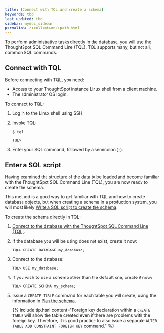 ```yaml
---
title: [Connect with TQL and create a schema]
keywords: tbd
last_updated: tbd
sidebar: mydoc_sidebar
permalink: /:collection/:path.html
---
```



To perform administrative tasks directly in the database, you will use the ThoughtSpot SQL Command Line (TQL). TQL supports many, but not all, common SQL commands.

## Connect with TQL

Before connecting with TQL, you need:

-   Access to your ThoughtSpot instance Linux shell from a client machine.
-   The administrator OS login.

To connect to TQL:

1. Log in to the Linux shell using SSH.
2. Invoke TQL:

    ```
    $ tql

    TQL>
    ```

3. Enter your SQL command, followed by a semicolon (`;`).

## Enter a SQL script

Having examined the structure of the data to be loaded and become familiar with the ThoughtSpot SQL Command Line (TQL), you are now ready to create the schema.

This method is a good way to get familiar with TQL and how to create database objects, but when creating a schema in a production system, you will most likely [Write a SQL script to create the schema](create-schema-with-script.html#).

To create the schema directly in TQL:

1. [Connect to the database with the ThoughtSpot SQL Command Line (TQL)](prep-schema-for-load.html#connect-with-tql).
2. If the database you will be using does not exist, create it now:

    ```
    TQL> CREATE DATABASE my_database;
    ```

3. Connect to the database:

    ```
    TQL> USE my_database;
    ```

4. If you wish to use a schema other than the default one, create it now:

    ```
    TQL> CREATE SCHEMA my_schema;
    ```

5. Issue a `CREATE TABLE` command for each table you will create, using the information in [Plan the schema](plan-schema.html#).

    {% include tip.html content="Foreign key declaration within a `CREATE TABLE` will show the table created even if there are problems with the foreign key. Therefore, it is good practice to also issue a separate `ALTER TABLE ADD CONSTRAINT FOREIGN KEY` command." %}
